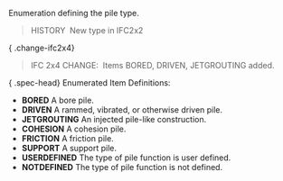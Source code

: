 Enumeration defining the pile type.

> HISTORY&nbsp; New type in IFC2x2

{ .change-ifc2x4}
> IFC 2x4 CHANGE:&nbsp; Items BORED, DRIVEN, JETGROUTING added.

{ .spec-head}
Enumerated Item Definitions:

* **BORED** A bore pile.
* **DRIVEN** A rammed, vibrated, or otherwise driven pile.
* **JETGROUTING** An injected pile-like construction.
* **COHESION** A cohesion pile.
* **FRICTION** A friction pile.
* **SUPPORT** A support pile.
* **USERDEFINED** The type of pile function is user defined.
* **NOTDEFINED** The type of pile function is not defined.